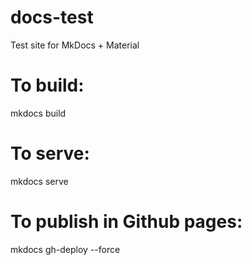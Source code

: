 # docs-test
Test site for MkDocs + Material

# To build:
mkdocs build

# To serve:
mkdocs serve

# To publish in Github pages:
mkdocs gh-deploy --force
